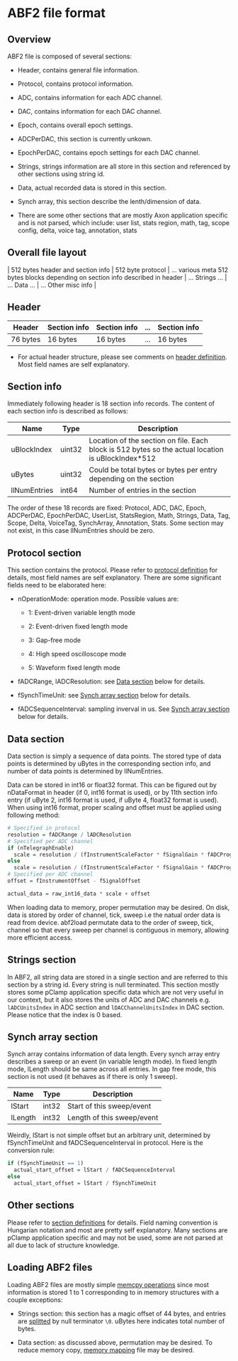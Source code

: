 # ABF2 file format

## Overview

ABF2 file is composed of several sections:

* Header, contains general file information.

* Protocol, contains protocol information.

* ADC, contains information for each ADC channel.

* DAC, contains information for each DAC channel.

* Epoch, contains overall epoch settings.

* ADCPerDAC, this section is currently unkown.

* EpochPerDAC, contains epoch settings for each DAC channel.

* Strings, strings information are all store in this section and referenced by other sections using string id.

* Data, actual recorded data is stored in this section.

* Synch array, this section describe the lenth/dimension of data.

* There are some other sections that are mostly Axon application specific and is not parsed, which include:
user list, stats region, math, tag, scope config, delta, voice tag, annotation, stats

## Overall file layout

| 512 bytes header and section info | 512 byte protocol | ... various meta 512 bytes blocks depending on section info described in header | ... Strings ... | ... Data ... | ... Other misc info |

## Header

| Header   | Section info | Section info | ... | Section info |
|----------|--------------|--------------|-----|--------------|
| 76 bytes | 16 bytes     | 16 bytes     | ... | 16 bytes     |

* For actual header structure, please see comments on [header definition](/src/abf2/meta.hpp#L14). Most field names are self explanatory.

## Section info

Immediately following header is 18 section info records. The content of each section info is described as follows:

| Name         | Type   | Description                                                                                        |
|--------------|--------|----------------------------------------------------------------------------------------------------|
| uBlockIndex  | uint32 | Location of the section on file. Each block is 512 bytes so the actual location is uBlockIndex*512 |
| uBytes       | uint32 | Could be total bytes or bytes per entry depending on the section                                   |
| llNumEntries | int64  | Number of entries in the section                                                                   |

The order of these 18 records are fixed: Protocol, ADC, DAC, Epoch, ADCPerDAC, EpochPerDAC, UserList, StatsRegion, Math, Strings, Data,
Tag, Scope, Delta, VoiceTag, SynchArray, Annotation, Stats. Some section may not exist, in this case llNumEntries should be zero.

## Protocol section

This section contains the protocol. Please refer to [protocol definition](/src/abf2/meta.hpp#L46) for details, most field names are self
explanatory. There are some significant fields need to be elaborated here:

* nOperationMode: operation mode. Possible values are:

  * 1: Event-driven variable length mode

  * 2: Event-driven fixed length mode

  * 3: Gap-free mode

  * 4: High speed oscilloscope mode

  * 5: Waveform fixed length mode

* fADCRange, lADCResolution: see [Data section](#data-section) below for details.

* fSynchTimeUnit: see [Synch array section](#synch-array-section) below for details.

* fADCSequenceInterval: sampling inverval in us. See [Synch array section](#synch-array-section) below for details.

## Data section

Data section is simply a sequence of data points. The stored type of data points is determined by uBytes in the corresponding section info, and number
of data points is determined by llNumEntries.

Data can be stored in int16 or float32 format. This can be figured out by nDataFormat in header (if 0, int16 format is used), or by 11th
section info entry (if uByte 2, int16 format is used, if uByte 4, float32 format is used). When using int16 format, proper scaling and
offset must be applied using following method:

``` R
# Specified in protocol
resolution = fADCRange / lADCResolution
# Specified per ADC channel
if (nTelegraphEnable)
  scale = resolution / (fInstrumentScaleFactor * fSignalGain * fADCProgrammableGain)
else
  scale = resolution / (fInstrumentScaleFactor * fSignalGain * fADCProgrammableGain * fTelegraphAdditGain)
# Specified per ADC channel
offset = fInstrumentOffset - fSignalOffset

actual_data = raw_int16_data * scale + offset
```

When loading data to memory, proper permutation may be desired. On disk, data is stored by order of channel, tick, sweep i.e the
natual order data is read from device. abf2load permutate data to the order of sweep, tick, channel so that every sweep per channel
is contiguous in memory, allowing more efficient access.

## Strings section

In ABF2, all string data are stored in a single section and are referred to this section by a string id. Every string is null terminated.
This section mostly stores some pClamp application specific data which are not very useful in our context, but it also stores the units of
ADC and DAC channels e.g. ```lADCUnitsIndex``` in ADC section and ```lDACChannelUnitsIndex``` in DAC section. Please notice that the index
is 0 based.

## Synch array section

Synch array contains information of data length. Every synch array entry describes a sweep or an event (in variable length mode). In fixed
length mode, lLength should be same across all entries. In gap free mode, this section is not used (it behaves as if there is only 1 sweep).

| Name    | Type  | Description                     |
|---------|-------|---------------------------------|
| lStart  | int32 | Start of this sweep/event       |
| lLength | int32 | Length of this sweep/event      |

Weirdly, lStart is not simple offset but an arbitrary unit, determined by fSynchTimeUnit and fADCSequenceInterval in
protocol. Here is the conversion rule:

``` R
if (fSynchTimeUnit == 1)
  actual_start_offset = lStart / fADCSequenceInterval
else
  actual_start_offset = lStart / fSynchTimeUnit
```

## Other sections

Please refer to [section definitions](src/abf2/meta.hpp#L123) for details. Field naming convention is Hungarian notation and most are pretty
self explanatory. Many sections are pClamp application specific and may not be used, some are not parsed at all due to lack of structure
knowledge.

## Loading ABF2 files

Loading ABF2 files are mostly simple [memcpy operations](src/abf2/meta.hpp#394) since most information is stored 1 to 1 corresponding to in
memory structures with a couple exceptions:

* Strings section: this section has a magic offset of 44 bytes, and entries are [splitted](src/abf2/meta.hpp#L439) by null terminator ```\0```.
 uBytes here indicates total number of bytes.

* Data section: as discussed above, permutation may be desired. To reduce memory copy, [memory mapping](src/abf2/loader.hpp#L43) file may be
 desired.
